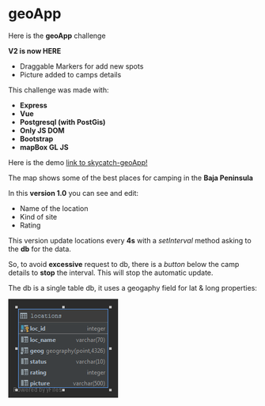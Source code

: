 # geoApp

Here is the **geoApp** challenge

**V2 is now HERE**
* Draggable Markers for add new spots
* Picture added to camps details

This challenge was made with:
- **Express**
- **Vue**
- **Postgresql (with PostGis)**
- **Only JS DOM**
- **Bootstrap**
- **mapBox GL JS**

Here is the demo [link to skycatch-geoApp!](https://skycatch-geoapp.herokuapp.com)

The map shows some of the best places for camping in the **Baja Peninsula**

In this **version 1.0** you can see and edit:
* Name of the location
* Kind of site
* Rating

This version update locations every **4s** with a *setInterval* method asking to the **db** for the data.

So, to avoid **excessive** request to db, there is a *button* below the camp details to **stop** the interval. This will stop the automatic update.

The db is a single table db, it uses a geogaphy field for lat & long properties:

![Image of db_table](https://github.com/ojedaTalent/geoApp/blob/master/locations.png)



